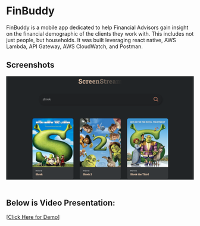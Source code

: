# FinBuddy
FinBuddy is a mobile app dedicated to help Financial Advisors gain insight on the financial demographic of the clients they work with. This includes not just people, but households. It was built leveraging react native, AWS Lambda, API Gateway, AWS CloudWatch, and Postman.  

## Screenshots
![](https://github.com/ijustin125i/ScreenStream/blob/main/images/Shrek1.png?raw=true) &nbsp;&nbsp;&nbsp;&nbsp;

## Below is Video Presentation:

[[Click Here for Demo](https://drive.google.com/file/d/1S-TNM8rNzkqrAIc8vyK6BpUWGZASlEVj/view?usp=drive_link)]




